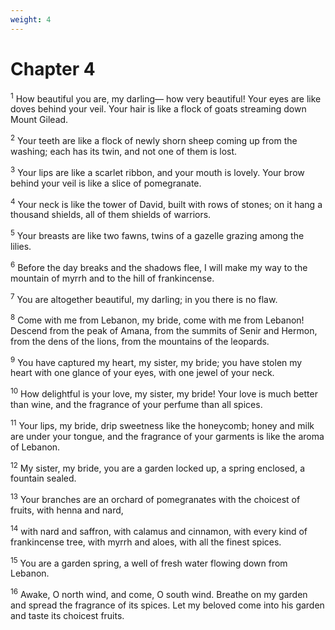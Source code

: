 ```yaml
---
weight: 4
---
```


# Chapter 4

<sup>1</sup> How beautiful you are, my darling— how very beautiful! Your eyes are like doves behind your veil. Your hair is like a flock of goats streaming down Mount Gilead. 

<sup>2</sup> Your teeth are like a flock of newly shorn sheep coming up from the washing; each has its twin, and not one of them is lost. 

<sup>3</sup> Your lips are like a scarlet ribbon, and your mouth is lovely. Your brow behind your veil is like a slice of pomegranate. 

<sup>4</sup> Your neck is like the tower of David, built with rows of stones; on it hang a thousand shields, all of them shields of warriors. 

<sup>5</sup> Your breasts are like two fawns, twins of a gazelle grazing among the lilies. 

<sup>6</sup> Before the day breaks and the shadows flee, I will make my way to the mountain of myrrh and to the hill of frankincense. 

<sup>7</sup> You are altogether beautiful, my darling; in you there is no flaw. 

<sup>8</sup> Come with me from Lebanon, my bride, come with me from Lebanon! Descend from the peak of Amana, from the summits of Senir and Hermon, from the dens of the lions, from the mountains of the leopards. 

<sup>9</sup> You have captured my heart, my sister, my bride; you have stolen my heart with one glance of your eyes, with one jewel of your neck. 

<sup>10</sup> How delightful is your love, my sister, my bride! Your love is much better than wine, and the fragrance of your perfume than all spices. 

<sup>11</sup> Your lips, my bride, drip sweetness like the honeycomb; honey and milk are under your tongue, and the fragrance of your garments is like the aroma of Lebanon. 

<sup>12</sup> My sister, my bride, you are a garden locked up, a spring enclosed, a fountain sealed. 

<sup>13</sup> Your branches are an orchard of pomegranates with the choicest of fruits, with henna and nard, 

<sup>14</sup> with nard and saffron, with calamus and cinnamon, with every kind of frankincense tree, with myrrh and aloes, with all the finest spices. 

<sup>15</sup> You are a garden spring, a well of fresh water flowing down from Lebanon. 

<sup>16</sup> Awake, O north wind, and come, O south wind. Breathe on my garden and spread the fragrance of its spices. Let my beloved come into his garden and taste its choicest fruits. 


